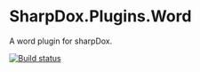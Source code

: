 SharpDox.Plugins.Word
=====================

A word plugin for sharpDox.

[![Build status](https://ci.appveyor.com/api/projects/status/1scat51agrth954l)](https://ci.appveyor.com/project/Geaz/sharpdox-plugins-word)